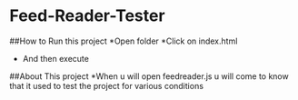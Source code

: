 # Feed-Reader-Tester

##How to Run this project
*Open folder
*Click on index.html
* And then execute

##About This project
*When u will open feedreader.js u will come to know that it used to test the project for various conditions

